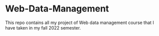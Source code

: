 # Web-Data-Management
This repo contains all my project of Web data management course that I have taken in my fall 2022 semester.
